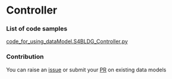 # Controller

### List of code samples 

<!-- 50-List of code -->

<!-- [code entry](link) -->
[code_for_using_dataModel.S4BLDG_Controller.py](https://github.com/smart-data-models/dataModel.S4BLDG/blob/master/Controller/code/code_for_using_dataModel.S4BLDG_Controller.py)


<!-- /50-List of code -->

### Contribution
You can raise an [issue](https://github.com/smart-data-models/dataModel.S4BLDG/issues) or submit your [PR](https://github.com/smart-data-models/dataModel.S4BLDG/pulls) on existing data models
